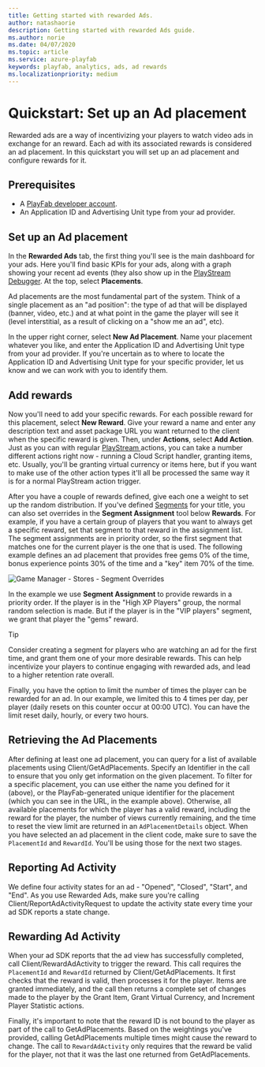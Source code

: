 ```yaml
---
title: Getting started with rewarded Ads.
author: natashaorie
description: Getting started with rewarded Ads guide.
ms.author: norie
ms.date: 04/07/2020
ms.topic: article
ms.service: azure-playfab
keywords: playfab, analytics, ads, ad rewards
ms.localizationpriority: medium
---
```



# Quickstart: Set up an Ad placement
Rewarded ads are a way of incentivizing your players to watch video ads in exchange for an reward. Each ad with its associated rewards is considered an ad placement. In this quickstart you will set up an ad placement and configure rewards for it. 

## Prerequisites
* A [PlayFab developer account](https://developer.playfab.com/en-US/my-games).
* An Application ID and Advertising Unit type from your ad provider. 

## Set up an Ad placement 
In the **Rewarded Ads** tab, the first thing you'll see is the main dashboard for your ads. Here you'll find basic KPIs for your ads, along with a graph showing your recent ad events (they also show up in the [PlayStream Debugger](../playstream-events/index.md). At the top, select **Placements**.

Ad placements are the most fundamental part of the system. Think of a single placement as an "ad position": the type of ad that will be displayed (banner, video, etc.) and at what point in the game the player will see it (level interstitial, as a result of clicking on a "show me an ad", etc).

In the upper right corner, select **New Ad Placement**. Name your placement whatever you like, and enter the Application ID and Advertising Unit type from your ad provider. If you're uncertain as to where to locate the Application ID and Advertising Unit type for your specific provider, let us know and we can work with you to identify them.

## Add rewards
Now you'll need to add your specific rewards. For each possible reward for this placement, select **New Reward**. Give your reward a name and enter any description text and asset package URL you want returned to the client when the specific reward is given. Then, under **Actions**, select **Add Action**. Just as you can with regular [PlayStream ](../playstream-events/index.md) actions, you can take a number different actions right now - running a Cloud Script handler, granting items, etc. Usually, you'll be granting virtual currency or items here, but if you want to make use of the other action types it'll all be processed the same way it is for a normal PlayStream action trigger.

After you have a couple of rewards defined, give each one a weight to set up the random distribution. If you've defined [Segments](../../analytics/segmentation/index.md) for your title, you can also set overrides in the **Segment Assignment** tool below **Rewards**. For example, if you have a certain group of players that you want to always get a specific reward, set that segment to that reward in the assignment list. The segment assignments are in priority order, so the first segment that matches one for the current player is the one that is used. The following example defines an ad placement that provides free gems 0% of the time, bonus experience points 30% of the time and a "key" item 70% of the time.

 ![Game Manager - Stores - Segment Overrides](Media/ads-edit-placement.png)

In the example we use **Segment Assignment** to provide rewards in a priority order. If the player is in the "High XP Players" group, the normal random selection is made. But if the player is in the "VIP players" segment, we grant that player the "gems" reward.

> [!TIP] 
> Consider creating a segment for players who are watching an ad for the first time, and grant them one of your more desirable rewards. This can help incentivize your players to continue engaging with rewarded ads, and lead to a higher retention rate overall. 

Finally, you have the option to limit the number of times the player can be rewarded for an ad. In our example, we limited this to 4 times per day, per player (daily resets on this counter occur at 00:00 UTC). You can have the limit reset daily, hourly, or every two hours. 

## Retrieving the Ad Placements

After defining at least one ad placement, you can query for a list of available placements using Client/GetAdPlacements. Specify an Identifier in the call to ensure that you only get information on the given placement. To filter for a specific placement, you can use either the name you defined for it (above), or the PlayFab-generated unique identifier for the placement (which you can see in the URL, in the example above). Otherwise, all available placements for which the player has a valid reward, including the reward for the player, the number of views currently remaining, and the time to reset the view limit are returned in an `AdPlacementDetails` object.
When you have selected an ad placement in the client code, make sure to save the `PlacementId` and `RewardId`. You'll be using those for the next two stages.

## Reporting Ad Activity

We define four activity states for an ad - "Opened", "Closed", "Start", and "End". As you use Rewarded Ads, make sure you're calling Client/ReportAdActivityRequest to update the activity state every time your ad SDK reports a state change. 

## Rewarding Ad Activity

When your ad SDK reports that the ad view has successfully completed, call Client/RewardAdActivity to trigger the reward. This call requires the `PlacementId` and `RewardId` returned by Client/GetAdPlacements. It first checks that the reward is valid, then processes it for the player. Items are granted immediately, and the call then returns a complete set of changes made to the player by the Grant Item, Grant Virtual Currency, and Increment Player Statistic actions.

Finally, it's important to note that the reward ID is not bound to the player as part of the call to GetAdPlacements. Based on the weightings you've provided, calling GetAdPlacements multiple times might cause the reward to change. The call to `RewardAdActivity` only requires that the reward be valid for the player, not that it was the last one returned from GetAdPlacements. 
